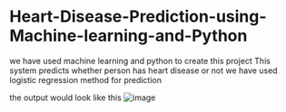 # Heart-Disease-Prediction-using-Machine-learning-and-Python

we have used machine learning and python to create this project
This system predicts whether person has heart disease or not
we have used logistic regression method for prediction

the output would look like this
![image](https://user-images.githubusercontent.com/99634911/178243838-a4c1c3be-d31f-473a-b99b-c153d0140a2a.png)


